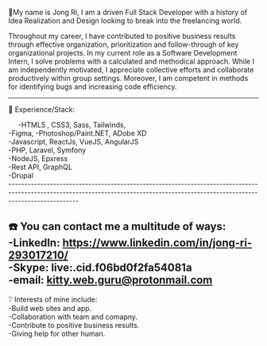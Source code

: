 💬My name is Jong Ri, I am a driven Full Stack Developer with a history of Idea Realization and Design looking to break into the freelancing world.</br>

Throughout my career, I have contributed to positive business results through effective organization, prioritization and follow-through of key organizational projects. In my current role as a Software Development Intern, I solve problems with a calculated and methodical approach. While I am independently motivated, I appreciate collective efforts and collaborate productively within group settings. Moreover, I am competent in methods for identifying bugs and increasing code efficiency.

----------------------------------------------------------------------------------------------------------------------------------------------------------------------------------

🥇 Experience/Stack:</br>
<div>&nbsp;&nbsp;&nbsp;&nbsp;
    -HTML5 , CSS3, Sass, Tailwinds,</br>
    -Figma, -Photoshop/Paint.NET, ADobe XD</br>
    -Javascript, ReactJs, VueJS, AngularJS</br>
    -PHP, Laravel, Symfony</br>
    -NodeJS, Epxress</br>
    -Rest API, GraphQL</br>
    -Drupal</br>
    </div>
 ----------------------------------------------------------------------------------------------------------------------------------------------------------------------------------

☎️ You can contact me a multitude of ways:</br>
   -LinkedIn: https://www.linkedin.com/in/jong-ri-293017210/</br>
   -Skype: live:.cid.f06bd0f2fa54081a</br>
   -email: kitty.web.guru@protonmail.com</br>
 ----------------------------------------------------------------------------------------------------------------------------------------------------------------------------------  
   
❔ Interests of mine include:</br>
  -Build web sites and app.</br>
  -Collaboration with team and comapny.</br>
  -Contribute to positive business results.</br>
  -Giving help for other human. </br>


